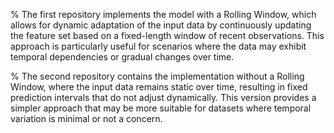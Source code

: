% The first repository implements the model with a Rolling Window, which allows for dynamic adaptation of the input data by continuously updating the feature set based on a fixed-length window of recent observations. This approach is particularly useful for scenarios where the data may exhibit temporal dependencies or gradual changes over time. 

% The second repository contains the implementation without a Rolling Window, where the input data remains static over time, resulting in fixed prediction intervals that do not adjust dynamically. This version provides a simpler approach that may be more suitable for datasets where temporal variation is minimal or not a concern. 

